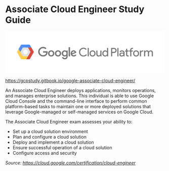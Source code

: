 # Associate Cloud Engineer Study Guide

![GCP Logo](./images/gcp-logo.png)

https://gcpstudy.gitbook.io/google-associate-cloud-engineer/

An Associate Cloud Engineer deploys applications, monitors operations, and manages enterprise solutions. This individual is able to use Google Cloud Console and the command-line interface to perform common platform-based tasks to maintain one or more deployed solutions that leverage Google-managed or self-managed services on Google Cloud.

The Associate Cloud Engineer exam assesses your ability to:

* Set up a cloud solution environment
* Plan and configure a cloud solution
* Deploy and implement a cloud solution
* Ensure successful operation of a cloud solution
* Configure access and security

_Source: https://cloud.google.com/certification/cloud-engineer_